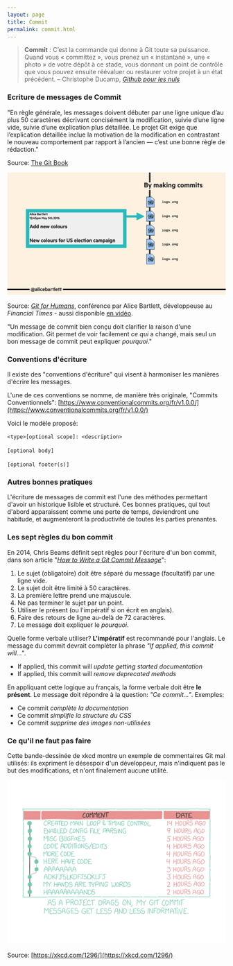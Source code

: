 ```yaml
---
layout: page
title: Commit
permalink: commit.html
---
```


> **Commit** : C’est la commande qui donne à Git toute sa puissance. Quand vous « committez », vous prenez un « instantané », une « photo » de votre dépôt à ce stade, vous donnant un point de contrôle que vous pouvez ensuite réévaluer ou restaurer votre projet à un état précédent. – Christophe Ducamp, *[Github pour les nuls](https://www.christopheducamp.com/2013/12/15/github-pour-nuls-partie-1/)*



### Ecriture de messages de Commit

"En règle générale, les messages doivent débuter par une ligne unique d’au plus 50 caractères décrivant concisément la modification, suivie d’une ligne vide, suivie d’une explication plus détaillée. Le projet Git exige que l’explication détaillée inclue la motivation de la modification en contrastant le nouveau comportement par rapport à l’ancien — c’est une bonne règle de rédaction."

Source: [The Git Book](https://git-scm.com/book/fr/v2/Git-distribu%C3%A9-Contribution-%C3%A0-un-projet)

![Messages de Commit](img/git-commit-messages.png)

Source: *[Git for Humans](https://speakerdeck.com/alicebartlett/git-for-humans)*, conférence par Alice Bartlett, développeuse au *Financial Times* - aussi disponible [en vidéo](https://www.youtube.com/watch?v=eWxxfttcMts).

"Un message de commit bien conçu doit clarifier la raison d'une modification. Git permet de voir facilement *ce qui* a changé, mais seul un bon message de commit peut expliquer *pourquoi*."


### Conventions d'écriture

Il existe des "conventions d'écriture" qui visent à harmoniser les manières d'écrire les messages.

L'une de ces conventions se nomme, de manière très originale, "Commits Conventionnels": [https://www.conventionalcommits.org/fr/v1.0.0/](https://www.conventionalcommits.org/fr/v1.0.0/)

Voici le modèle proposé: 

```
<type>[optional scope]: <description>

[optional body]

[optional footer(s)]
```

### Autres bonnes pratiques

L'écriture de messages de commit est l'une des méthodes permettant d'avoir un historique lisible et structuré. Ces bonnes pratiques, qui tout d'abord apparaissent comme une perte de temps, deviendront une habitude, et augmenteront la productivité de toutes les parties prenantes.

### Les sept règles du bon commit

En 2014, Chris Beams définit sept règles pour l'écriture d'un bon commit, dans son article "*[How to Write a Git Commit Message](https://cbea.ms/git-commit/)*":

1. Le sujet (obligatoire) doit être séparé du message (facultatif) par une ligne vide.
2. Le sujet doit être limité à 50 caractères.
3. La première lettre prend une majuscule.
4. Ne pas terminer le sujet par un point.
5. Utiliser le présent (ou l'impératif si on écrit en anglais).
6. Faire des retours de ligne au-delà de 72 caractères.
7. Le message doit expliquer le *pourquoi*.

Quelle forme verbale utiliser? **L'impératif** est recommandé pour l'anglais. Le message du commit devrait compléter la phrase *"If applied, this commit will..."*.

- If applied, this commit will *update getting started documentation*
- If applied, this commit will *remove deprecated methods*

En appliquant cette logique au français, la forme verbale doit être **le présent**. Le message doit répondre à la question: *"Ce commit..."*. Exemples:

- Ce commit *complète la documentation*
- Ce commit *simplifie la structure du CSS*
- Ce commit *supprime des images non-utilisées*

### Ce qu'il ne faut pas faire

Cette bande-dessinée de xkcd montre un exemple de commentaires Git mal utilisés: ils expriment le désespoir d'un développeur, mais n'indiquent pas le but des modifications, et n'ont finalement aucune utilité.

![Plus le projet avance, moins les messages de commit sont informatifs...](img/comics/xkcd_git_commits.png)

Source: [https://xkcd.com/1296/](https://xkcd.com/1296/)